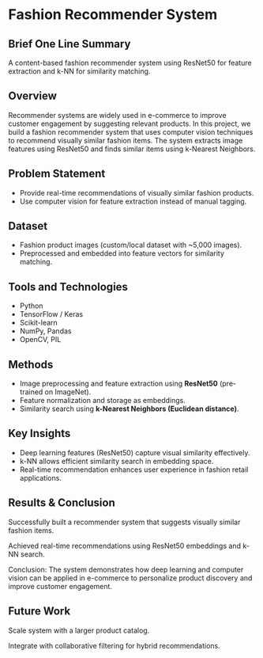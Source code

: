 # Fashion Recommender System

## Brief One Line Summary
A content-based fashion recommender system using ResNet50 for feature extraction and k-NN for similarity matching.

## Overview
Recommender systems are widely used in e-commerce to improve customer engagement by suggesting relevant products. In this project, we build a fashion recommender system that uses computer vision techniques to recommend visually similar fashion items. The system extracts image features using ResNet50 and finds similar items using k-Nearest Neighbors.

## Problem Statement
- Provide real-time recommendations of visually similar fashion products.  
- Use computer vision for feature extraction instead of manual tagging.    

## Dataset
- Fashion product images (custom/local dataset with ~5,000 images).  
- Preprocessed and embedded into feature vectors for similarity matching.  

## Tools and Technologies
- Python  
- TensorFlow / Keras  
- Scikit-learn  
- NumPy, Pandas  
- OpenCV, PIL  
 

## Methods
- Image preprocessing and feature extraction using **ResNet50** (pre-trained on ImageNet).  
- Feature normalization and storage as embeddings.  
- Similarity search using **k-Nearest Neighbors (Euclidean distance)**.  
  

## Key Insights
- Deep learning features (ResNet50) capture visual similarity effectively.  
- k-NN allows efficient similarity search in embedding space.  
- Real-time recommendation enhances user experience in fashion retail applications.  


## Results & Conclusion

Successfully built a recommender system that suggests visually similar fashion items.

Achieved real-time recommendations using ResNet50 embeddings and k-NN search.

Conclusion: The system demonstrates how deep learning and computer vision can be applied in e-commerce to personalize product discovery and improve customer engagement.

## Future Work

Scale system with a larger product catalog.

Integrate with collaborative filtering for hybrid recommendations.



